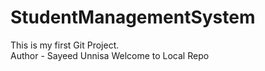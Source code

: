 # StudentManagementSystem
This is my first Git Project. 
<br>
Author - Sayeed Unnisa
Welcome to Local Repo